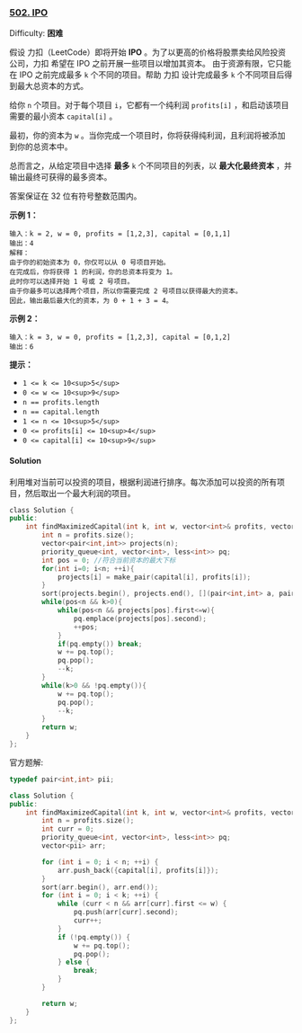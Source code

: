 ### [502\. IPO](https://leetcode-cn.com/problems/ipo/)

Difficulty: **困难**


假设 力扣（LeetCode）即将开始 **IPO** 。为了以更高的价格将股票卖给风险投资公司，力扣 希望在 IPO 之前开展一些项目以增加其资本。 由于资源有限，它只能在 IPO 之前完成最多 `k` 个不同的项目。帮助 力扣 设计完成最多 `k` 个不同项目后得到最大总资本的方式。

给你 `n` 个项目。对于每个项目 `i`，它都有一个纯利润 `profits[i]` ，和启动该项目需要的最小资本 `capital[i]` 。

最初，你的资本为 `w` 。当你完成一个项目时，你将获得纯利润，且利润将被添加到你的总资本中。

总而言之，从给定项目中选择 **最多** `k` 个不同项目的列表，以 **最大化最终资本** ，并输出最终可获得的最多资本。

答案保证在 32 位有符号整数范围内。

**示例 1：**

```
输入：k = 2, w = 0, profits = [1,2,3], capital = [0,1,1]
输出：4
解释：
由于你的初始资本为 0，你仅可以从 0 号项目开始。
在完成后，你将获得 1 的利润，你的总资本将变为 1。
此时你可以选择开始 1 号或 2 号项目。
由于你最多可以选择两个项目，所以你需要完成 2 号项目以获得最大的资本。
因此，输出最后最大化的资本，为 0 + 1 + 3 = 4。
```

**示例 2：**

```
输入：k = 3, w = 0, profits = [1,2,3], capital = [0,1,2]
输出：6
```

**提示：**

*   `1 <= k <= 10<sup>5</sup>`
*   `0 <= w <= 10<sup>9</sup>`
*   `n == profits.length`
*   `n == capital.length`
*   `1 <= n <= 10<sup>5</sup>`
*   `0 <= profits[i] <= 10<sup>4</sup>`
*   `0 <= capital[i] <= 10<sup>9</sup>`


#### Solution

利用堆对当前可以投资的项目，根据利润进行排序。每次添加可以投资的所有项目，然后取出一个最大利润的项目。

```cpp
​class Solution {
public:
    int findMaximizedCapital(int k, int w, vector<int>& profits, vector<int>& capital) {
        int n = profits.size();
        vector<pair<int,int>> projects(n);
        priority_queue<int, vector<int>, less<int>> pq;
        int pos = 0; //符合当前资本的最大下标
        for(int i=0; i<n; ++i){
            projects[i] = make_pair(capital[i], profits[i]);
        }
        sort(projects.begin(), projects.end(), [](pair<int,int> a, pair<int, int> b) -> bool {return a.first<b.first;});
        while(pos<n && k>0){
            while(pos<n && projects[pos].first<=w){
                pq.emplace(projects[pos].second);
                ++pos;
            }
            if(pq.empty()) break;
            w += pq.top();
            pq.pop();
            --k;
        }
        while(k>0 && !pq.empty()){
            w += pq.top();
            pq.pop();
            --k;
        }
        return w;
    }
};
```

官方题解:
```cpp
typedef pair<int,int> pii;

class Solution {
public:
    int findMaximizedCapital(int k, int w, vector<int>& profits, vector<int>& capital) {
        int n = profits.size();
        int curr = 0;
        priority_queue<int, vector<int>, less<int>> pq;
        vector<pii> arr;

        for (int i = 0; i < n; ++i) {
            arr.push_back({capital[i], profits[i]});
        }
        sort(arr.begin(), arr.end());
        for (int i = 0; i < k; ++i) {
            while (curr < n && arr[curr].first <= w) {
                pq.push(arr[curr].second);
                curr++;
            }
            if (!pq.empty()) {
                w += pq.top();
                pq.pop();
            } else {
                break;
            }
        }

        return w;
    }
};
```